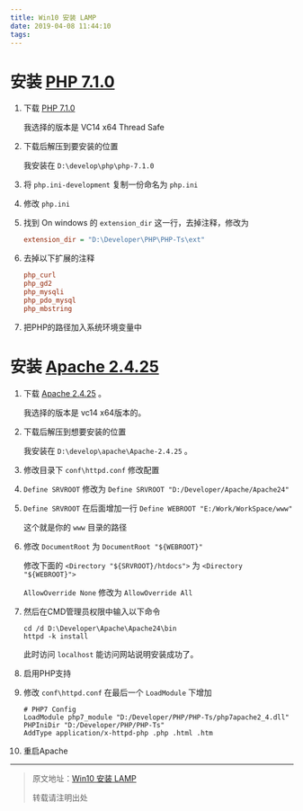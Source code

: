 ```yaml
---
title: Win10 安装 LAMP
date: 2019-04-08 11:44:10
tags:
---
```


# 安装 [PHP 7.1.0](http://windows.php.net/download#php-7.1)

1. 下载 [PHP 7.1.0](http://windows.php.net/download#php-7.1)

   我选择的版本是 VC14 x64 Thread Safe

2. 下载后解压到要安装的位置

   我安装在 `D:\develop\php\php-7.1.0`

3. 将 `php.ini-development` 复制一份命名为 `php.ini`

4. 修改 `php.ini` 

5. 找到 On windows 的 `extension_dir` 这一行，去掉注释，修改为 

   ```ini
   extension_dir = "D:\Developer\PHP\PHP-Ts\ext"
   ```

6. 去掉以下扩展的注释

   ```ini
   php_curl
   php_gd2
   php_mysqli
   php_pdo_mysql
   php_mbstring
   ```

7. 把PHP的路径加入系统环境变量中

# 安装 [Apache 2.4.25](http://www.apachehaus.com/cgi-bin/download.plx)

1. 下载 [Apache 2.4.25](http://www.apachehaus.com/cgi-bin/download.plx) 。

   我选择的版本是 vc14 x64版本的。

2. 下载后解压到想要安装的位置

   我安装在 `D:\develop\apache\Apache-2.4.25` 。

3. 修改目录下 `conf\httpd.conf` 修改配置

4. `Define SRVROOT` 修改为 `Define SRVROOT "D:/Developer/Apache/Apache24"`    

5. `Define SRVROOT` 在后面增加一行 `Define WEBROOT "E:/Work/WorkSpace/www"`

   这个就是你的 `www` 目录的路径

6. 修改 `DocumentRoot` 为 `DocumentRoot "${WEBROOT}"`

   修改下面的 `<Directory "${SRVROOT}/htdocs">` 为 `<Directory "${WEBROOT}">`

   `AllowOverride None` 修改为 `AllowOverride All`

7. 然后在CMD管理员权限中输入以下命令

   ```shell
   cd /d D:\Developer\Apache\Apache24\bin
   httpd -k install
   ```

   此时访问 `localhost` 能访问网站说明安装成功了。

8. 启用PHP支持

9. 修改 `conf\httpd.conf` 在最后一个 `LoadModule` 下增加

   ```
   # PHP7 Config
   LoadModule php7_module "D:/Developer/PHP/PHP-Ts/php7apache2_4.dll"
   PHPIniDir "D:/Developer/PHP/PHP-Ts"
   AddType application/x-httpd-php .php .html .htm
   ```

10. 重启Apache

***

> 原文地址：[Win10 安装 LAMP](https://blog.mhcii.cn/blog/develop/install-lamp-in-win10.html)
>
> 转载请注明出处

